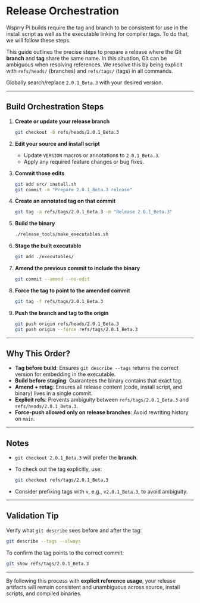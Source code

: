 # Release Orchestration

Wsprry Pi builds require the tag and branch to be consistent for use in the install script as well as the executable linking for compiler tags. To do that, we will follow these steps.

This guide outlines the precise steps to prepare a release where the Git **branch** and **tag** share the same name. In this situation, Git can be ambiguous when resolving references. We resolve this by being explicit with `refs/heads/` (branches) and `refs/tags/` (tags) in all commands.

Globally search/replace `2.0.1_Beta.3` with your desired version.

---

## Build Orchestration Steps

1. **Create or update your release branch**

   ```bash
   git checkout -b refs/heads/2.0.1_Beta.3
   ```

2. **Edit your source and install script**

   * Update `VERSION` macros or annotations to `2.0.1_Beta.3`.
   * Apply any required feature changes or bug fixes.

3. **Commit those edits**

   ```bash
   git add src/ install.sh
   git commit -m "Prepare 2.0.1_Beta.3 release"
   ```

4. **Create an annotated tag on that commit**

   ```bash
   git tag -a refs/tags/2.0.1_Beta.3 -m "Release 2.0.1_Beta.3"
   ```

5. **Build the binary**

   ```bash
   ./release_tools/make_executables.sh
   ```

6. **Stage the built executable**

   ```bash
   git add ./executables/
   ```

7. **Amend the previous commit to include the binary**

   ```bash
   git commit --amend --no-edit
   ```

8. **Force the tag to point to the amended commit**

   ```bash
   git tag -f refs/tags/2.0.1_Beta.3
   ```

9. **Push the branch and tag to the origin**

   ```bash
   git push origin refs/heads/2.0.1_Beta.3
   git push origin --force refs/tags/2.0.1_Beta.3
   ```

---

## Why This Order?

* **Tag before build**: Ensures `git describe --tags` returns the correct version for embedding in the executable.
* **Build before staging**: Guarantees the binary contains that exact tag.
* **Amend + retag**: Ensures all release content (code, install script, and binary) lives in a single commit.
* **Explicit refs**: Prevents ambiguity between `refs/tags/2.0.1_Beta.3` and `refs/heads/2.0.1_Beta.3`.
* **Force-push allowed only on release branches**: Avoid rewriting history on `main`.

---

## Notes

* `git checkout 2.0.1_Beta.3` will prefer the **branch**.

* To check out the tag explicitly, use:

  ```bash
  git checkout refs/tags/2.0.1_Beta.3
  ```

* Consider prefixing tags with `v`, e.g., `v2.0.1_Beta.3`, to avoid ambiguity.

---

## Validation Tip

Verify what `git describe` sees before and after the tag:

```bash
git describe --tags --always
```

To confirm the tag points to the correct commit:

```bash
git show refs/tags/2.0.1_Beta.3
```

---

By following this process with **explicit reference usage**, your release artifacts will remain consistent and unambiguous across source, install scripts, and compiled binaries.
